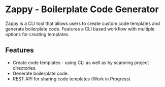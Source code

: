 # Zappy - Boilerplate Code Generator

Zappy is a CLI tool that allows users to create custom code templates and
generate boilerplate code. Features a CLI based workflow with multiple options
for  creating templates.

## Features
- Create code templates - using CLI as well as by scanning project directories.
- Generate boilerplate code.
- REST API for sharing code templates (Work in Progress)